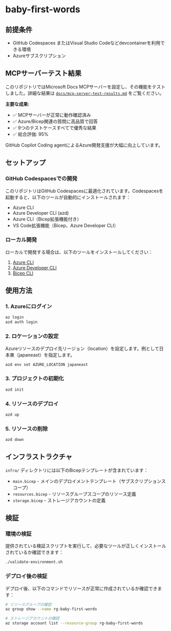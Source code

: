 # baby-first-words

## 前提条件

- GitHub Codespaces またはVisual Studio Codeなどdevcontainerを利用できる環境
- Azureサブスクリプション

## MCPサーバーテスト結果

このリポジトリではMicrosoft Docs MCPサーバーを設定し、その機能をテストしました。詳細な結果は [`docs/mcp-server-test-results.md`](./docs/mcp-server-test-results.md) をご覧ください。

**主要な成果:**
- ✅ MCPサーバーが正常に動作確認済み
- ✅ Azure/Bicep関連の質問に高品質で回答
- ✅ 9つのテストケースすべてで優秀な結果
- ✅ 総合評価: 95%

GitHub Copilot Coding agentによるAzure開発支援が大幅に向上しています。

## セットアップ

### GitHub Codespacesでの開発

このリポジトリはGitHub Codespacesに最適化されています。Codespacesを起動すると、以下のツールが自動的にインストールされます：

- Azure CLI
- Azure Developer CLI (azd)
- Azure CLI（Bicep拡張機能付き）
- VS Code拡張機能（Bicep、Azure Developer CLI）

### ローカル開発

ローカルで開発する場合は、以下のツールをインストールしてください：

1. [Azure CLI](https://docs.microsoft.com/cli/azure/install-azure-cli)
2. [Azure Developer CLI](https://docs.microsoft.com/azure/developer/azure-developer-cli/install-azd)
3. [Bicep CLI](https://docs.microsoft.com/azure/azure-resource-manager/bicep/install)

## 使用方法

### 1. Azureにログイン

```bash
az login
azd auth login
```

### 2. ロケーションの設定

Azureリソースのデプロイ先リージョン（location）を設定します。例として日本東（japaneast）を指定します。

```bash
azd env set AZURE_LOCATION japaneast
```

### 3. プロジェクトの初期化

```bash
azd init
```

### 4. リソースのデプロイ

```bash
azd up
```

### 5. リソースの削除

```bash
azd down
```

## インフラストラクチャ

`infra/` ディレクトリには以下のBicepテンプレートが含まれています：

- `main.bicep` - メインのデプロイメントテンプレート（サブスクリプションスコープ）
- `resources.bicep` - リソースグループスコープのリソース定義
- `storage.bicep` - ストレージアカウントの定義

## 検証

### 環境の検証

提供されている検証スクリプトを実行して、必要なツールが正しくインストールされているか確認できます：

```bash
./validate-environment.sh
```

### デプロイ後の検証

デプロイ後、以下のコマンドでリソースが正常に作成されているか確認できます：

```bash
# リソースグループの確認
az group show --name rg-baby-first-words

# ストレージアカウントの確認
az storage account list --resource-group rg-baby-first-words
```